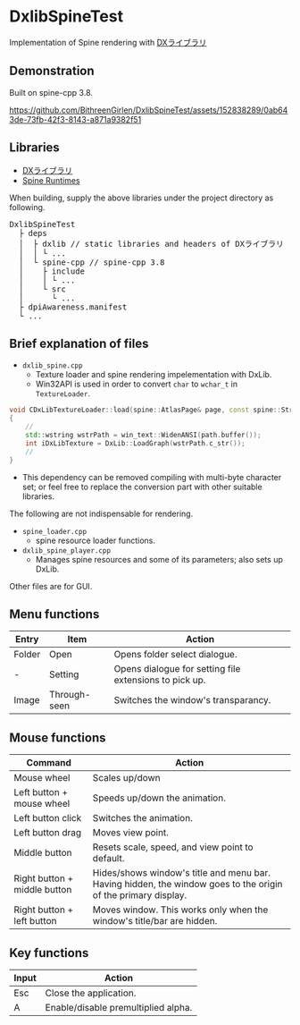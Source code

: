 # DxlibSpineTest
Implementation of Spine rendering with [DXライブラリ](https://dxlib.xsrv.jp/index.html)

## Demonstration
 Built on spine-cpp 3.8.
 
https://github.com/BithreenGirlen/DxlibSpineTest/assets/152838289/0ab643de-73fb-42f3-8143-a871a9382f51

## Libraries

- [DXライブラリ](https://dxlib.xsrv.jp/dxdload.html)
- [Spine Runtimes](https://github.com/EsotericSoftware/spine-runtimes)

When building, supply the above libraries under the project directory as following. 
<pre>
DxlibSpineTest
  ├ deps
  │  ├ dxlib // static libraries and headers of DXライブラリ
  │  │ └ ...
  │  └ spine-cpp // spine-cpp 3.8
  │    ├ include
  │    │ └ ...
  │    └ src
  │      └ ...
  ├ dpiAwareness.manifest
  └ ...
</pre>

## Brief explanation of files

- `dxlib_spine.cpp`
  - Texture loader and spine rendering impelementation with DxLib.
  - Win32API is used in order to convert `char` to `wchar_t` in `TextureLoader`. 
```cpp
void CDxLibTextureLoader::load(spine::AtlasPage& page, const spine::String& path)
{
	//
	std::wstring wstrPath = win_text::WidenANSI(path.buffer());
	int iDxLibTexture = DxLib::LoadGraph(wstrPath.c_str());
	//
}
```
  - This dependency can be removed compiling with multi-byte character set; or feel free to replace the conversion part with other suitable libraries.

The following are not indispensable for rendering.
- `spine_loader.cpp`
  - spine resource loader functions.
- `dxlib_spine_player.cpp`
  - Manages spine resources and some of its parameters; also sets up DxLib.

Other files are for GUI.

## Menu functions

| Entry | Item | Action |
----|---- |---- 
Folder| Open | Opens folder select dialogue.
 -| Setting | Opens dialogue for setting file extensions to pick up.
Image| Through-seen | Switches the window's transparancy.

## Mouse functions

| Command | Action |
----|---- 
Mouse wheel| Scales up/down
Left button + mouse wheel| Speeds up/down the animation.
Left button click| Switches the animation.
Left button drag|Moves view point.
Middle button|Resets scale, speed, and view point to default.
Right button + middle button|Hides/shows window's title and menu bar. Having hidden, the window goes to the origin of the primary display.
Right button + left button|Moves window. This works only when the window's title/bar are hidden.

## Key functions

| Input  | Action  |
| --- | --- |
| Esc | Close the application. |
| A | Enable/disable premultiplied alpha.|  
